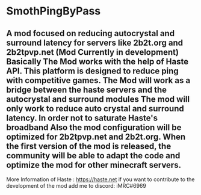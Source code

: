 # SmothPingByPass
A mod focused on reducing autocrystal and surround latency for servers like 2b2t.org and 2b2tpvp.net
(Mod Currently in development)
Basically The Mod works with the help of Haste API. This platform is designed to reduce ping with competitive games.
The Mod will work as a bridge between the haste servers and the autocrystal and surround modules
The mod will only work to reduce auto crystal and surround latency. In order not to saturate Haste's broadband
Also the mod configuration will be optimized for 2b2tpvp.net and 2b2t.org. When the first version of the mod is released, the community will be able to adapt the code and optimize the mod for other minecraft servers.
-----------------------------------------------------------------------------------------------------------------------------------------------------------------------------------
More Information of Haste : https://haste.net
if you want to contribute to the development of the mod add me to discord: iMRC#6969
